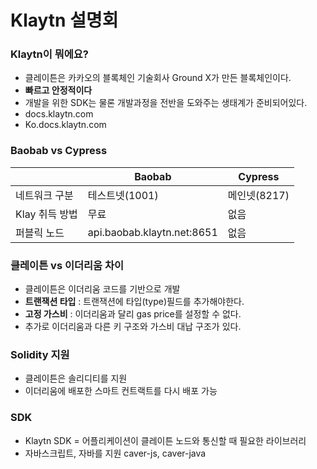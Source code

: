 # Klaytn 설명회

### Klaytn이 뭐에요?

- 클레이튼은 카카오의 블록체인 기술회사 Ground X가 만든 블록체인이다.
- **빠르고 안정적이다**
- 개발을 위한 SDK는 물론 개발과정을 전반을 도와주는 생태계가 준비되어있다.
- docs.klaytn.com
- Ko.docs.klaytn.com

### Baobab vs Cypress

|                | Baobab                     | Cypress      |
| -------------- | -------------------------- | ------------ |
| 네트워크 구분  | 테스트넷(1001)             | 메인넷(8217) |
| Klay 취득 방법 | 무료                       | 없음         |
| 퍼블릭 노드    | api.baobab.klaytn.net:8651 | 없음         |

### 클레이튼 vs 이더리움 차이

- 클레이튼은 이더리움 코드를 기반으로 개발
- **트랜잭션 타입** : 트랜잭션에 타입(type)필드를 추가해야한다.
- **고정 가스비** : 이더리움과 달리 gas price를 설정할 수 없다.
- 추가로 이더리움과 다른 키 구조와 가스비 대납 구조가 있다.

### Solidity 지원

- 클레이튼은 솔리디티를 지원
- 이더리움에 배포한 스마트 컨트랙트를 다시 배포 가능

### SDK

- Klaytn SDK = 어플리케이션이 클레이튼 노드와 통신할 때 필요한 라이브러리
- 자바스크립트, 자바를 지원 caver-js, caver-java

